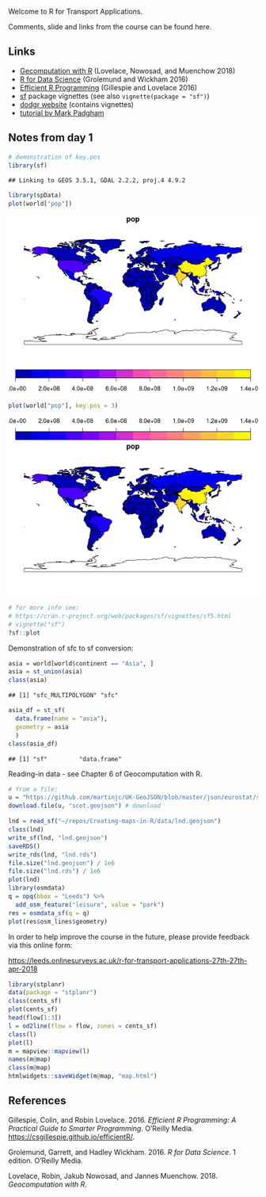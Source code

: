 
Welcome to R for Transport Applications.

Comments, slide and links from the course can be found here.

Links
-----

-   [Gecomputation with R](http://geocompr.robinlovelace.net/) (Lovelace, Nowosad, and Muenchow 2018)
-   [R for Data Science](http://r4ds.had.co.nz/) (Grolemund and Wickham 2016)
-   [Efficient R Programming](https://csgillespie.github.io/efficientR/) (Gillespie and Lovelace 2016)
-   [sf](https://cran.r-project.org/web/packages/sf/vignettes/) package vignettes (see also `vignette(package = "sf")`)
-   [dodgr website](https://atfutures.github.io/dodgr/) (contains vignettes)
-   [tutorial by Mark Padgham](https://github.com/mpadge/r4trans-april18/blob/master/bristol.Rmd)

Notes from day 1
----------------

``` r
# demonstration of key.pos
library(sf)
```

    ## Linking to GEOS 3.5.1, GDAL 2.2.2, proj.4 4.9.2

``` r
library(spData)
plot(world["pop"])
```

![](README_files/figure-markdown_github/unnamed-chunk-1-1.png)

``` r
plot(world["pop"], key.pos = 3)
```

![](README_files/figure-markdown_github/unnamed-chunk-1-2.png)

``` r
# for more info see:
# https://cran.r-project.org/web/packages/sf/vignettes/sf5.html
# vignette("sf")
?sf::plot
```

Demonstration of sfc to sf conversion:

``` r
asia = world[world$continent == "Asia", ]
asia = st_union(asia)
class(asia)
```

    ## [1] "sfc_MULTIPOLYGON" "sfc"

``` r
asia_df = st_sf(
  data.frame(name = "asia"),
  geometry = asia
  )
class(asia_df)
```

    ## [1] "sf"         "data.frame"

Reading-in data - see Chapter 6 of Geocomputation with R.

``` r
# from a file:
u = "https://github.com/martinjc/UK-GeoJSON/blob/master/json/eurostat/sco/topo_nuts2.json"
download.file(u, "scot.geojson") # download
```

``` r
lnd = read_sf("~/repos/Creating-maps-in-R/data/lnd.geojson")
class(lnd)
write_sf(lnd, "lnd.geojson")
saveRDS()
write_rds(lnd, "lnd.rds")
file.size("lnd.geojson") / 1e6
file.size("lnd.rds") / 1e6
plot(lnd)
library(osmdata)
q = opq(bbox = "Leeds") %>% 
  add_osm_feature("leisure", value = "park")
res = osmdata_sf(q = q)
plot(res$osm_lines$geometry)
```

In order to help improve the course in the future, please provide feedback via this online form:

<https://leeds.onlinesurveys.ac.uk/r-for-transport-applications-27th-27th-apr-2018>

``` r
library(stplanr)
data(package = "stplanr")
class(cents_sf)
plot(cents_sf)
head(flow[1:3])
l = od2line(flow = flow, zones = cents_sf)
class(l)
plot(l)
m = mapview::mapview(l)
names(m@map)
class(m@map)
htmlwidgets::saveWidget(m@map, "map.html")
```

References
----------

Gillespie, Colin, and Robin Lovelace. 2016. *Efficient R Programming: A Practical Guide to Smarter Programming*. O’Reilly Media. <https://csgillespie.github.io/efficientR/>.

Grolemund, Garrett, and Hadley Wickham. 2016. *R for Data Science*. 1 edition. O’Reilly Media.

Lovelace, Robin, Jakub Nowosad, and Jannes Muenchow. 2018. *Geocomputation with R*.
